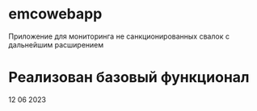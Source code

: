 # emcowebapp

Приложение для мониторинга не санкционированных свалок с дальнейшим расширением

# Реализован базовый функционал

12 06 2023
